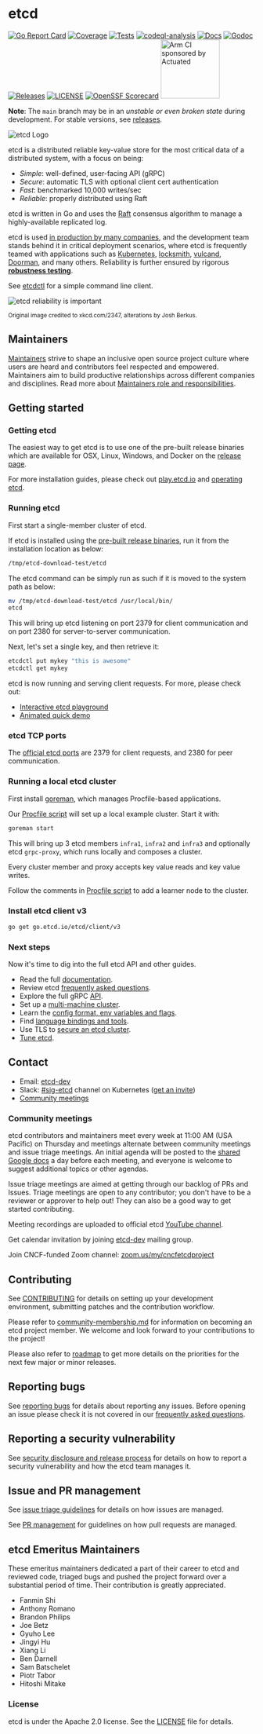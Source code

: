 # etcd
[![Go Report Card](https://goreportcard.com/badge/github.com/etcd-io/etcd?style=flat-square)](https://goreportcard.com/report/github.com/etcd-io/etcd)
[![Coverage](https://codecov.io/gh/etcd-io/etcd/branch/main/graph/badge.svg)](https://app.codecov.io/gh/etcd-io/etcd/tree/main)
[![Tests](https://github.com/etcd-io/etcd/actions/workflows/tests.yaml/badge.svg)](https://github.com/etcd-io/etcd/actions/workflows/tests.yaml)
[![codeql-analysis](https://github.com/etcd-io/etcd/actions/workflows/codeql-analysis.yml/badge.svg)](https://github.com/etcd-io/etcd/actions/workflows/codeql-analysis.yml)
[![Docs](https://img.shields.io/badge/docs-latest-green.svg)](https://etcd.io/docs)
[![Godoc](http://img.shields.io/badge/go-documentation-blue.svg?style=flat-square)](https://godoc.org/github.com/etcd-io/etcd)
[![Releases](https://img.shields.io/github/release/etcd-io/etcd/all.svg?style=flat-square)](https://github.com/etcd-io/etcd/releases)
[![LICENSE](https://img.shields.io/github/license/etcd-io/etcd.svg?style=flat-square)](https://github.com/etcd-io/etcd/blob/main/LICENSE)
[![OpenSSF Scorecard](https://api.securityscorecards.dev/projects/github.com/etcd-io/etcd/badge)](https://api.securityscorecards.dev/projects/github.com/etcd-io/etcd)
<a href="https://actuated.dev/"><img alt="Arm CI sponsored by Actuated" src="https://docs.actuated.dev/images/actuated-badge.png" width="120px"></img></a>

**Note**: The `main` branch may be in an *unstable or even broken state* during development. For stable versions, see [releases][github-release].

![etcd Logo](logos/etcd-horizontal-color.svg)

etcd is a distributed reliable key-value store for the most critical data of a distributed system, with a focus on being:

* *Simple*: well-defined, user-facing API (gRPC)
* *Secure*: automatic TLS with optional client cert authentication
* *Fast*: benchmarked 10,000 writes/sec
* *Reliable*: properly distributed using Raft

etcd is written in Go and uses the [Raft][] consensus algorithm to manage a highly-available replicated log.

etcd is used [in production by many companies](./ADOPTERS.md), and the development team stands behind it in critical deployment scenarios, where etcd is frequently teamed with applications such as [Kubernetes][k8s], [locksmith][], [vulcand][], [Doorman][], and many others. Reliability is further ensured by rigorous [**robustness testing**](https://github.com/etcd-io/etcd/tree/main/tests/robustness).

See [etcdctl][etcdctl] for a simple command line client.

![etcd reliability is important](logos/etcd-xkcd-2347.png)

<sub>Original image credited to  xkcd.com/2347, alterations by Josh Berkus.</sub>

[raft]: https://raft.github.io/
[k8s]: http://kubernetes.io/
[doorman]: https://github.com/youtube/doorman
[locksmith]: https://github.com/coreos/locksmith
[vulcand]: https://github.com/vulcand/vulcand
[etcdctl]: https://github.com/etcd-io/etcd/tree/main/etcdctl

## Maintainers

[Maintainers](OWNERS) strive to shape an inclusive open source project culture where users are heard and contributors feel respected and empowered. Maintainers aim to build productive relationships across different companies and disciplines. Read more about [Maintainers role and responsibilities](Documentation/contributor-guide/community-membership.md#maintainers).

## Getting started

### Getting etcd

The easiest way to get etcd is to use one of the pre-built release binaries which are available for OSX, Linux, Windows, and Docker on the [release page][github-release].

For more installation guides, please check out [play.etcd.io](http://play.etcd.io) and [operating etcd](https://etcd.io/docs/latest/op-guide).

[github-release]: https://github.com/etcd-io/etcd/releases

### Running etcd

First start a single-member cluster of etcd.

If etcd is installed using the [pre-built release binaries][github-release], run it from the installation location as below:

```bash
/tmp/etcd-download-test/etcd
```

The etcd command can be simply run as such if it is moved to the system path as below:

```bash
mv /tmp/etcd-download-test/etcd /usr/local/bin/
etcd
```

This will bring up etcd listening on port 2379 for client communication and on port 2380 for server-to-server communication.

Next, let's set a single key, and then retrieve it:

```bash
etcdctl put mykey "this is awesome"
etcdctl get mykey
```

etcd is now running and serving client requests. For more, please check out:

* [Interactive etcd playground](http://play.etcd.io)
* [Animated quick demo](https://etcd.io/docs/latest/demo)

### etcd TCP ports

The [official etcd ports][iana-ports] are 2379 for client requests, and 2380 for peer communication.

[iana-ports]: http://www.iana.org/assignments/service-names-port-numbers/service-names-port-numbers.txt

### Running a local etcd cluster

First install [goreman](https://github.com/mattn/goreman), which manages Procfile-based applications.

Our [Procfile script](./Procfile) will set up a local example cluster. Start it with:

```bash
goreman start
```

This will bring up 3 etcd members `infra1`, `infra2` and `infra3` and optionally etcd `grpc-proxy`, which runs locally and composes a cluster.

Every cluster member and proxy accepts key value reads and key value writes.

Follow the comments in [Procfile script](./Procfile) to add a learner node to the cluster.

### Install etcd client v3

```bash
go get go.etcd.io/etcd/client/v3
```

### Next steps

Now it's time to dig into the full etcd API and other guides.

* Read the full [documentation].
* Review etcd [frequently asked questions].
* Explore the full gRPC [API].
* Set up a [multi-machine cluster][clustering].
* Learn the [config format, env variables and flags][configuration].
* Find [language bindings and tools][integrations].
* Use TLS to [secure an etcd cluster][security].
* [Tune etcd][tuning].

[documentation]: https://etcd.io/docs/latest
[api]: https://etcd.io/docs/latest/learning/api
[clustering]: https://etcd.io/docs/latest/op-guide/clustering
[configuration]: https://etcd.io/docs/latest/op-guide/configuration
[integrations]: https://etcd.io/docs/latest/integrations
[security]: https://etcd.io/docs/latest/op-guide/security
[tuning]: https://etcd.io/docs/latest/tuning

## Contact

* Email: [etcd-dev](https://groups.google.com/g/etcd-dev)
* Slack: [#sig-etcd](https://kubernetes.slack.com/archives/C3HD8ARJ5) channel on Kubernetes ([get an invite](http://slack.kubernetes.io/))
* [Community meetings](#community-meetings)

### Community meetings

etcd contributors and maintainers meet every week at 11:00 AM (USA Pacific) on Thursday and meetings alternate between community meetings and issue triage meetings. An initial agenda will be posted to the [shared Google docs][shared-meeting-notes] a day before each meeting, and everyone is welcome to suggest additional topics or other agendas. 

Issue triage meetings are aimed at getting through our backlog of PRs and Issues. Triage meetings are open to any contributor; you don't have to be a reviewer or approver to help out! They can also be a good way to get started contributing.

Meeting recordings are uploaded to official etcd [YouTube channel].

Get calendar invitation by joining [etcd-dev](https://groups.google.com/g/etcd-dev) mailing group.

Join CNCF-funded Zoom channel: [zoom.us/my/cncfetcdproject](https://zoom.us/my/cncfetcdproject)

[shared-meeting-notes]: https://docs.google.com/document/d/16XEGyPBisZvmmoIHSZzv__LoyOeluC5a4x353CX0SIM/edit
[YouTube channel]: https://www.youtube.com/channel/UC7tUWR24I5AR9NMsG-NYBlg

## Contributing

See [CONTRIBUTING](CONTRIBUTING.md) for details on setting up your development environment, submitting patches and the contribution workflow.

Please refer to [community-membership.md](Documentation/contributor-guide/community-membership.md#member) for information on becoming an etcd project member.  We welcome and look forward to your contributions to the project!

Please also refer to [roadmap](Documentation/contributor-guide/roadmap.md) to get more details on the priorities for the next few major or minor releases.

## Reporting bugs

See [reporting bugs](https://github.com/etcd-io/etcd/blob/main/Documentation/contributor-guide/reporting_bugs.md) for details about reporting any issues. Before opening an issue please check it is not covered in our [frequently asked questions].

[frequently asked questions]: https://etcd.io/docs/latest/faq

## Reporting a security vulnerability

See [security disclosure and release process](security/README.md) for details on how to report a security vulnerability and how the etcd team manages it.

## Issue and PR management

See [issue triage guidelines](https://github.com/etcd-io/etcd/blob/main/Documentation/contributor-guide/triage_issues.md) for details on how issues are managed.

See [PR management](https://github.com/etcd-io/etcd/blob/main/Documentation/contributor-guide/triage_prs.md) for guidelines on how pull requests are managed.

## etcd Emeritus Maintainers

These emeritus maintainers dedicated a part of their career to etcd and reviewed code, triaged bugs and pushed the project forward over a substantial period of time. Their contribution is greatly appreciated.

* Fanmin Shi
* Anthony Romano
* Brandon Philips
* Joe Betz
* Gyuho Lee
* Jingyi Hu
* Xiang Li
* Ben Darnell
* Sam Batschelet
* Piotr Tabor
* Hitoshi Mitake

### License

etcd is under the Apache 2.0 license. See the [LICENSE](LICENSE) file for details.
